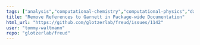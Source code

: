 ```yaml
---
tags: ["analysis","computational-chemistry","computational-physics","data-analysis","documentation","molecular-dynamics","monte-carlo-simulation","particle-system","python","science","scientific-computing","spatial-analysis","task"]
title: "Remove References to Garnett in Package-wide Documentation"
html_url: "https://github.com/glotzerlab/freud/issues/1142"
user: "tommy-waltmann"
repo: "glotzerlab/freud"
---
```


